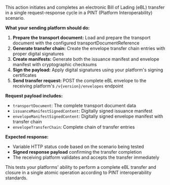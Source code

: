 This action initiates and completes an electronic Bill of Lading (eBL) transfer in a single request-response cycle in a
PINT (Platform Interoperability) scenario.

**What your sending platform should do:**

1. **Prepare the transport document:** Load and prepare the transport document with the configured
   transportDocumentReference
2. **Generate transfer chain:** Create the envelope transfer chain entries with proper digital signatures
3. **Create manifests:** Generate both the issuance manifest and envelope manifest with cryptographic checksums
4. **Sign the payload:** Apply digital signatures using your platform's signing certificates
5. **Send transfer request:** POST the complete eBL envelope to the receiving platform's `/v{version}/envelopes`
   endpoint

**Request payload includes:**

- `transportDocument`: The complete transport document data
- `issuanceManifestSignedContent`: Digitally signed issuance manifest
- `envelopeManifestSignedContent`: Digitally signed envelope manifest with transfer chain
- `envelopeTransferChain`: Complete chain of transfer entries

**Expected response:**

- Variable HTTP status code based on the scenario being tested
- **Signed response payload** confirming the transfer completion
- The receiving platform validates and accepts the transfer immediately

This tests your platforms' ability to perform a complete eBL transfer and closure in a single atomic operation according
to PINT interoperability standards.
